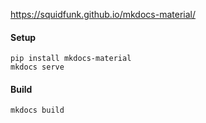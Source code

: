 https://squidfunk.github.io/mkdocs-material/

#### Setup
```
pip install mkdocs-material
mkdocs serve
```

#### Build
```
mkdocs build
```
